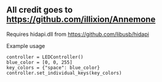 ## All credit goes to https://github.com/illixion/Annemone

Requires hidapi.dll from https://github.com/libusb/hidapi

Example usage

```
controller = LEDController()
blue_color = [0, 0, 255]
key_colors = {"space": blue_color}
controller.set_individual_keys(key_colors)
```
